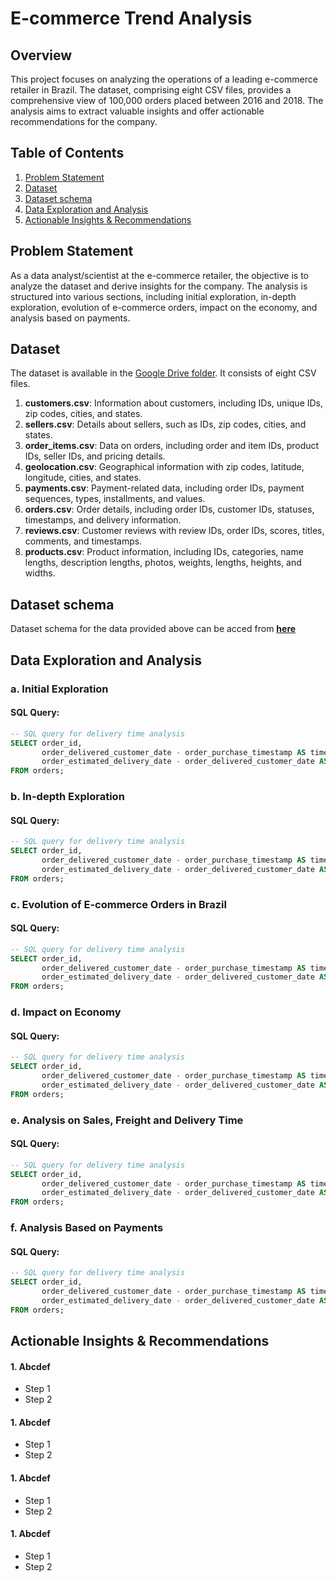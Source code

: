 
# E-commerce Trend Analysis


## Overview
This project focuses on analyzing the operations of a leading e-commerce retailer in Brazil. The dataset, comprising eight CSV files, provides a comprehensive view of 100,000 orders placed between 2016 and 2018. The analysis aims to extract valuable insights and offer actionable recommendations for the company.

## Table of Contents
1. [Problem Statement](#problem-statement)
2. [Dataset](#dataset)
3. [Dataset schema](#Dataset-schema)
4. [Data Exploration and Analysis](#Data-Exploration-and-Analysis)
5. [Actionable Insights & Recommendations](#actionable-insights--recommendations)

## Problem Statement

As a data analyst/scientist at the e-commerce retailer, the objective is to analyze the dataset and derive insights for the company. The analysis is structured into various sections, including initial exploration, in-depth exploration, evolution of e-commerce orders, impact on the economy, and analysis based on payments.

## Dataset

The dataset is available in the [Google Drive folder](https://drive.google.com/drive/folders/1TGEc66YKbD443nslRi1bWgVd238gJCnb). It consists of eight CSV files.

1. **customers.csv**: Information about customers, including IDs, unique IDs, zip codes, cities, and states.
2. **sellers.csv**: Details about sellers, such as IDs, zip codes, cities, and states.
3. **order_items.csv**: Data on orders, including order and item IDs, product IDs, seller IDs, and pricing details.
4. **geolocation.csv**: Geographical information with zip codes, latitude, longitude, cities, and states.
5. **payments.csv**: Payment-related data, including order IDs, payment sequences, types, installments, and values.
6. **orders.csv**: Order details, including order IDs, customer IDs, statuses, timestamps, and delivery information.
7. **reviews.csv**: Customer reviews with review IDs, order IDs, scores, titles, comments, and timestamps.
8. **products.csv**: Product information, including IDs, categories, name lengths, description lengths, photos, weights, lengths, heights, and widths.

## Dataset schema
Dataset schema for the data provided above can be acced from [**here**](https://drive.google.com/file/d/1fMIzsB2AN5Cwu8EUt8bU3LYUc6w3NCI-/view?usp=drive_link)
## Data Exploration and Analysis

### a. Initial Exploration

#### SQL Query:
```sql
-- SQL query for delivery time analysis
SELECT order_id,
       order_delivered_customer_date - order_purchase_timestamp AS time_to_deliver,
       order_estimated_delivery_date - order_delivered_customer_date AS diff_estimated_delivery
FROM orders;
```
### b. In-depth Exploration

#### SQL Query:
```sql
-- SQL query for delivery time analysis
SELECT order_id,
       order_delivered_customer_date - order_purchase_timestamp AS time_to_deliver,
       order_estimated_delivery_date - order_delivered_customer_date AS diff_estimated_delivery
FROM orders;
```
### c. Evolution of E-commerce Orders in Brazil

#### SQL Query:
```sql
-- SQL query for delivery time analysis
SELECT order_id,
       order_delivered_customer_date - order_purchase_timestamp AS time_to_deliver,
       order_estimated_delivery_date - order_delivered_customer_date AS diff_estimated_delivery
FROM orders;
```
### d. Impact on Economy

#### SQL Query:
```sql
-- SQL query for delivery time analysis
SELECT order_id,
       order_delivered_customer_date - order_purchase_timestamp AS time_to_deliver,
       order_estimated_delivery_date - order_delivered_customer_date AS diff_estimated_delivery
FROM orders;
```
### e. Analysis on Sales, Freight and Delivery Time

#### SQL Query:
```sql
-- SQL query for delivery time analysis
SELECT order_id,
       order_delivered_customer_date - order_purchase_timestamp AS time_to_deliver,
       order_estimated_delivery_date - order_delivered_customer_date AS diff_estimated_delivery
FROM orders;
```


### f. Analysis Based on Payments

#### SQL Query:
```sql
-- SQL query for delivery time analysis
SELECT order_id,
       order_delivered_customer_date - order_purchase_timestamp AS time_to_deliver,
       order_estimated_delivery_date - order_delivered_customer_date AS diff_estimated_delivery
FROM orders;
```


## Actionable Insights & Recommendations

#### 1. Abcdef
- Step 1
- Step 2
#### 1. Abcdef
- Step 1
- Step 2
#### 1. Abcdef
- Step 1
- Step 2
#### 1. Abcdef
- Step 1
- Step 2
